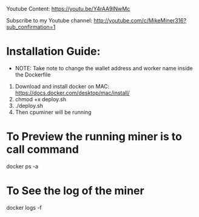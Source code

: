 Youtube Content: https://youtu.be/Y4rAA9lNwMc

Subscribe to my Youtube channel: http://youtube.com/c/MikeMiner316?sub_confirmation=1

# Installation Guide:
* NOTE: Take note to change the wallet address and worker name inside the Dockerfile

1. Download and install docker on MAC: https://docs.docker.com/desktop/mac/install/
2. chmod +x deploy.sh
3. ./deploy.sh
4. Then cpuminer will be running


# To Preview the running miner is to call command
docker ps -a

# To See the log of the miner
docker logs <containerID> -f


